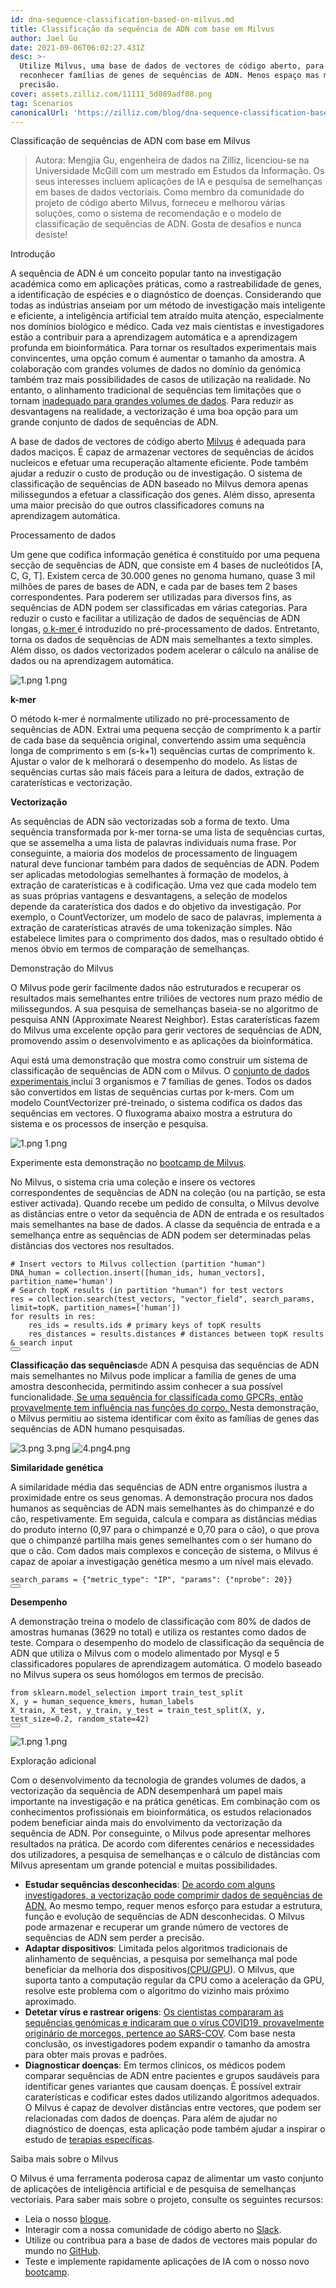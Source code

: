 ```yaml
---
id: dna-sequence-classification-based-on-milvus.md
title: Classificação da sequência de ADN com base em Milvus
author: Jael Gu
date: 2021-09-06T06:02:27.431Z
desc: >-
  Utilize Milvus, uma base de dados de vectores de código aberto, para
  reconhecer famílias de genes de sequências de ADN. Menos espaço mas maior
  precisão.
cover: assets.zilliz.com/11111_5d089adf08.png
tag: Scenarios
canonicalUrl: 'https://zilliz.com/blog/dna-sequence-classification-based-on-milvus'
---
```

<custom-h1>Classificação de sequências de ADN com base em Milvus</custom-h1><blockquote>
<p>Autora: Mengjia Gu, engenheira de dados na Zilliz, licenciou-se na Universidade McGill com um mestrado em Estudos da Informação. Os seus interesses incluem aplicações de IA e pesquisa de semelhanças em bases de dados vectoriais. Como membro da comunidade do projeto de código aberto Milvus, forneceu e melhorou várias soluções, como o sistema de recomendação e o modelo de classificação de sequências de ADN. Gosta de desafios e nunca desiste!</p>
</blockquote>
<custom-h1>Introdução</custom-h1><p>A sequência de ADN é um conceito popular tanto na investigação académica como em aplicações práticas, como a rastreabilidade de genes, a identificação de espécies e o diagnóstico de doenças. Considerando que todas as indústrias anseiam por um método de investigação mais inteligente e eficiente, a inteligência artificial tem atraído muita atenção, especialmente nos domínios biológico e médico. Cada vez mais cientistas e investigadores estão a contribuir para a aprendizagem automática e a aprendizagem profunda em bioinformática. Para tornar os resultados experimentais mais convincentes, uma opção comum é aumentar o tamanho da amostra. A colaboração com grandes volumes de dados no domínio da genómica também traz mais possibilidades de casos de utilização na realidade. No entanto, o alinhamento tradicional de sequências tem limitações que o tornam <a href="https://www.frontiersin.org/articles/10.3389/fbioe.2020.01032/full#h5">inadequado para grandes volumes de dados</a>. Para reduzir as desvantagens na realidade, a vectorização é uma boa opção para um grande conjunto de dados de sequências de ADN.</p>
<p>A base de dados de vectores de código aberto <a href="https://milvus.io/docs/v2.0.x/overview.md">Milvus</a> é adequada para dados maciços. É capaz de armazenar vectores de sequências de ácidos nucleicos e efetuar uma recuperação altamente eficiente. Pode também ajudar a reduzir o custo de produção ou de investigação. O sistema de classificação de sequências de ADN baseado no Milvus demora apenas milissegundos a efetuar a classificação dos genes. Além disso, apresenta uma maior precisão do que outros classificadores comuns na aprendizagem automática.</p>
<custom-h1>Processamento de dados</custom-h1><p>Um gene que codifica informação genética é constituído por uma pequena secção de sequências de ADN, que consiste em 4 bases de nucleótidos [A, C, G, T]. Existem cerca de 30.000 genes no genoma humano, quase 3 mil milhões de pares de bases de ADN, e cada par de bases tem 2 bases correspondentes. Para poderem ser utilizadas para diversos fins, as sequências de ADN podem ser classificadas em várias categorias. Para reduzir o custo e facilitar a utilização de dados de sequências de ADN longas, <a href="https://en.wikipedia.org/wiki/K-mer#:~:text=Usually%2C%20the%20term%20k%2Dmer,total%20possible%20k%2Dmers%2C%20where">o k-mer </a>é introduzido no pré-processamento de dados. Entretanto, torna os dados de sequências de ADN mais semelhantes a texto simples. Além disso, os dados vectorizados podem acelerar o cálculo na análise de dados ou na aprendizagem automática.</p>
<p>
  
   <span class="img-wrapper"> <img translate="no" src="https://assets.zilliz.com/1_a7469e9eac.png" alt="1.png" class="doc-image" id="1.png" />
   </span> <span class="img-wrapper"> <span>1.png</span> </span></p>
<p><strong>k-mer</strong></p>
<p>O método k-mer é normalmente utilizado no pré-processamento de sequências de ADN. Extrai uma pequena secção de comprimento k a partir de cada base da sequência original, convertendo assim uma sequência longa de comprimento s em (s-k+1) sequências curtas de comprimento k. Ajustar o valor de k melhorará o desempenho do modelo. As listas de sequências curtas são mais fáceis para a leitura de dados, extração de caraterísticas e vectorização.</p>
<p><strong>Vectorização</strong></p>
<p>As sequências de ADN são vectorizadas sob a forma de texto. Uma sequência transformada por k-mer torna-se uma lista de sequências curtas, que se assemelha a uma lista de palavras individuais numa frase. Por conseguinte, a maioria dos modelos de processamento de linguagem natural deve funcionar também para dados de sequências de ADN. Podem ser aplicadas metodologias semelhantes à formação de modelos, à extração de caraterísticas e à codificação. Uma vez que cada modelo tem as suas próprias vantagens e desvantagens, a seleção de modelos depende da caraterística dos dados e do objetivo da investigação. Por exemplo, o CountVectorizer, um modelo de saco de palavras, implementa a extração de caraterísticas através de uma tokenização simples. Não estabelece limites para o comprimento dos dados, mas o resultado obtido é menos óbvio em termos de comparação de semelhanças.</p>
<custom-h1>Demonstração do Milvus</custom-h1><p>O Milvus pode gerir facilmente dados não estruturados e recuperar os resultados mais semelhantes entre triliões de vectores num prazo médio de milissegundos. A sua pesquisa de semelhanças baseia-se no algoritmo de pesquisa ANN (Approximate Nearest Neighbor). Estas caraterísticas fazem do Milvus uma excelente opção para gerir vectores de sequências de ADN, promovendo assim o desenvolvimento e as aplicações da bioinformática.</p>
<p>Aqui está uma demonstração que mostra como construir um sistema de classificação de sequências de ADN com o Milvus. O <a href="https://www.kaggle.com/nageshsingh/dna-sequence-dataset">conjunto de dados experimentais </a>inclui 3 organismos e 7 famílias de genes. Todos os dados são convertidos em listas de sequências curtas por k-mers. Com um modelo CountVectorizer pré-treinado, o sistema codifica os dados das sequências em vectores. O fluxograma abaixo mostra a estrutura do sistema e os processos de inserção e pesquisa.</p>
<p>
  
   <span class="img-wrapper"> <img translate="no" src="https://assets.zilliz.com/1_ebd89660f6.png" alt="1.png" class="doc-image" id="1.png" />
   </span> <span class="img-wrapper"> <span>1.png</span> </span></p>
<p>Experimente esta demonstração no <a href="https://github.com/milvus-io/bootcamp/tree/master/solutions/dna_sequence_classification">bootcamp de Milvus</a>.</p>
<p>No Milvus, o sistema cria uma coleção e insere os vectores correspondentes de sequências de ADN na coleção (ou na partição, se esta estiver activada). Quando recebe um pedido de consulta, o Milvus devolve as distâncias entre o vetor da sequência de ADN de entrada e os resultados mais semelhantes na base de dados. A classe da sequência de entrada e a semelhança entre as sequências de ADN podem ser determinadas pelas distâncias dos vectores nos resultados.</p>
<pre><code translate="no"><span class="hljs-comment"># Insert vectors to Milvus collection (partition &quot;human&quot;)</span>
DNA_human = collection.insert([human_ids, human_vectors], partition_name=<span class="hljs-string">&#x27;human&#x27;</span>)
<span class="hljs-comment"># Search topK results (in partition &quot;human&quot;) for test vectors</span>
res = collection.search(test_vectors, <span class="hljs-string">&quot;vector_field&quot;</span>, search_params, limit=topK, partition_names=[<span class="hljs-string">&#x27;human&#x27;</span>])
<span class="hljs-keyword">for</span> results <span class="hljs-keyword">in</span> res:
    res_ids = results.ids <span class="hljs-comment"># primary keys of topK results</span>
    res_distances = results.distances <span class="hljs-comment"># distances between topK results &amp; search input</span>
<button class="copy-code-btn"></button></code></pre>
<p><strong>Classificação das sequências</strong>de ADN A pesquisa das sequências de ADN mais semelhantes no Milvus pode implicar a família de genes de uma amostra desconhecida, permitindo assim conhecer a sua possível funcionalidade.<a href="https://www.nature.com/scitable/topicpage/gpcr-14047471/"> Se uma sequência for classificada como GPCRs, então provavelmente tem influência nas funções do corpo. </a>Nesta demonstração, o Milvus permitiu ao sistema identificar com êxito as famílias de genes das sequências de ADN humano pesquisadas.</p>
<p>
  
   <span class="img-wrapper"> <img translate="no" src="https://assets.zilliz.com/3_1616da5bb0.png" alt="3.png" class="doc-image" id="3.png" />
   </span> <span class="img-wrapper"> <span>3.png</span> </span> <span class="img-wrapper"> <img translate="no" src="https://assets.zilliz.com/4_d719b22fc7.png" alt="4.png" class="doc-image" id="4.png" /><span>4.png</span> </span></p>
<p><strong>Similaridade genética</strong></p>
<p>A similaridade média das sequências de ADN entre organismos ilustra a proximidade entre os seus genomas. A demonstração procura nos dados humanos as sequências de ADN mais semelhantes às do chimpanzé e do cão, respetivamente. Em seguida, calcula e compara as distâncias médias do produto interno (0,97 para o chimpanzé e 0,70 para o cão), o que prova que o chimpanzé partilha mais genes semelhantes com o ser humano do que o cão. Com dados mais complexos e conceção de sistema, o Milvus é capaz de apoiar a investigação genética mesmo a um nível mais elevado.</p>
<pre><code translate="no">search_params = {<span class="hljs-string">&quot;metric_type&quot;</span>: <span class="hljs-string">&quot;IP&quot;</span>, <span class="hljs-string">&quot;params&quot;</span>: {<span class="hljs-string">&quot;nprobe&quot;</span>: <span class="hljs-number">20</span>}}
<button class="copy-code-btn"></button></code></pre>
<p><strong>Desempenho</strong></p>
<p>A demonstração treina o modelo de classificação com 80% de dados de amostras humanas (3629 no total) e utiliza os restantes como dados de teste. Compara o desempenho do modelo de classificação da sequência de ADN que utiliza o Milvus com o modelo alimentado por Mysql e 5 classificadores populares de aprendizagem automática. O modelo baseado no Milvus supera os seus homólogos em termos de precisão.</p>
<pre><code translate="no"><span class="hljs-keyword">from</span> sklearn.<span class="hljs-property">model_selection</span> <span class="hljs-keyword">import</span> train_test_split
X, y = human_sequence_kmers, human_labels
X_train, X_test, y_train, y_test = <span class="hljs-title function_">train_test_split</span>(X, y, test_size=<span class="hljs-number">0.2</span>, random_state=<span class="hljs-number">42</span>)
<button class="copy-code-btn"></button></code></pre>
<p>
  
   <span class="img-wrapper"> <img translate="no" src="https://assets.zilliz.com/1_6541a7dec6.png" alt="1.png" class="doc-image" id="1.png" />
   </span> <span class="img-wrapper"> <span>1.png</span> </span></p>
<custom-h1>Exploração adicional</custom-h1><p>Com o desenvolvimento da tecnologia de grandes volumes de dados, a vectorização da sequência de ADN desempenhará um papel mais importante na investigação e na prática genéticas. Em combinação com os conhecimentos profissionais em bioinformática, os estudos relacionados podem beneficiar ainda mais do envolvimento da vectorização da sequência de ADN. Por conseguinte, o Milvus pode apresentar melhores resultados na prática. De acordo com diferentes cenários e necessidades dos utilizadores, a pesquisa de semelhanças e o cálculo de distâncias com Milvus apresentam um grande potencial e muitas possibilidades.</p>
<ul>
<li><strong>Estudar sequências desconhecidas</strong>: <a href="https://iopscience.iop.org/article/10.1088/1742-6596/1453/1/012071/pdf">De acordo com alguns investigadores, a vectorização pode comprimir dados de sequências de ADN.</a> Ao mesmo tempo, requer menos esforço para estudar a estrutura, função e evolução de sequências de ADN desconhecidas. O Milvus pode armazenar e recuperar um grande número de vectores de sequências de ADN sem perder a precisão.</li>
<li><strong>Adaptar dispositivos</strong>: Limitada pelos algoritmos tradicionais de alinhamento de sequências, a pesquisa por semelhança mal pode beneficiar da melhoria dos dispositivos<a href="https://www.ncbi.nlm.nih.gov/pmc/articles/PMC7884812/">(</a><a href="https://mjeer.journals.ekb.eg/article_146090.html">CPU/GPU</a>). O Milvus, que suporta tanto a computação regular da CPU como a aceleração da GPU, resolve este problema com o algoritmo do vizinho mais próximo aproximado.</li>
<li><strong>Detetar vírus e rastrear origens</strong>: <a href="https://www.nature.com/articles/s41586-020-2012-7?fbclid=IwAR2hxnXb9nLWgA8xexEoNrCNH8WHqvHhhbN38aSm48AaH6fTzGMB1BLljf4">Os cientistas compararam as sequências genómicas e indicaram que o vírus COVID19, provavelmente originário de morcegos, pertence ao SARS-COV</a>. Com base nesta conclusão, os investigadores podem expandir o tamanho da amostra para obter mais provas e padrões.</li>
<li><strong>Diagnosticar doenças</strong>: Em termos clínicos, os médicos podem comparar sequências de ADN entre pacientes e grupos saudáveis para identificar genes variantes que causam doenças. É possível extrair caraterísticas e codificar estes dados utilizando algoritmos adequados. O Milvus é capaz de devolver distâncias entre vectores, que podem ser relacionadas com dados de doenças. Para além de ajudar no diagnóstico de doenças, esta aplicação pode também ajudar a inspirar o estudo de <a href="https://www.frontiersin.org/articles/10.3389/fgene.2021.680117/full">terapias específicas</a>.</li>
</ul>
<custom-h1>Saiba mais sobre o Milvus</custom-h1><p>O Milvus é uma ferramenta poderosa capaz de alimentar um vasto conjunto de aplicações de inteligência artificial e de pesquisa de semelhanças vectoriais. Para saber mais sobre o projeto, consulte os seguintes recursos:</p>
<ul>
<li>Leia o nosso <a href="https://milvus.io/blog">blogue</a>.</li>
<li>Interagir com a nossa comunidade de código aberto no <a href="https://milvusio.slack.com/join/shared_invite/zt-e0u4qu3k-bI2GDNys3ZqX1YCJ9OM~GQ#/shared-invite/email">Slack</a>.</li>
<li>Utilize ou contribua para a base de dados de vectores mais popular do mundo no <a href="https://github.com/milvus-io/milvus/">GitHub</a>.</li>
<li>Teste e implemente rapidamente aplicações de IA com o nosso novo <a href="https://github.com/milvus-io/bootcamp">bootcamp</a>.</li>
</ul>
